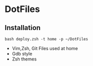 # DotFiles

## Installation

```shell
bash deploy.zsh -t home -p ~/DotFiles
```

* Vim,Zsh, Git Files used at home
* Gdb style
* Zsh themes
